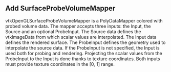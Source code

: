 ## Add SurfaceProbeVolumeMapper

vtkOpenGLSurfaceProbeVolumeMapper is a PolyDataMapper colored with probed volume data.
The mapper accepts three inputs: the Input, the Source and an optional ProbeInput.
The Source data defines the vtkImageData from which scalar values are interpolated.
The Input data defines the rendered surface.
The ProbeInput defines the geometry used to interpolate the source data.
If the ProbeInput is not specified, the Input is used both for probing and rendering.
Projecting the scalar values from the ProbeInput to the Input is done thanks to texture
coordinates. Both inputs must provide texture coordinates in the [0, 1] range.
